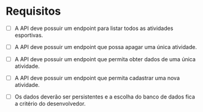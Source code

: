 # Requisitos

- [ ] A API deve possuir um endpoint para listar todos as atividades esportivas.

- [ ] A API deve possuir um endpoint que possa apagar uma única atividade.

- [ ] A API deve possuir um endpoint que permita obter dados de uma única
      atividade.

- [ ] A API deve possuir um endpoint que permita cadastrar uma nova atividade.

- [ ] Os dados deverão ser persistentes e a escolha do banco de dados fica a
      critério do desenvolvedor.
